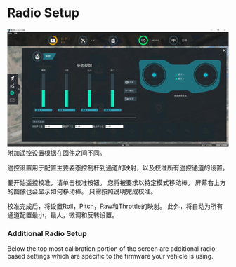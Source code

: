 # Radio Setup

![](Radio.jpg)
附加遥控设置根据在固件之间不同。

遥控设置用于配置主要姿态控制杆到通道的映射，以及校准所有遥控通道的设置。

要开始遥控校准，请单击校准按钮。 您将被要求以特定模式移动棒。 屏幕右上方的图像也会显示如何移动棒。 只需按照说明完成校准。

校准完成后，将设置Roll，Pitch，Raw和Throttle的映射。 此外，将自动为所有通道配置最小，最大，微调和反转设置。

### Additional Radio Setup

Below the top most calibration portion of the screen are additional radio based settings which are specific to the firmware your vehicle is using.